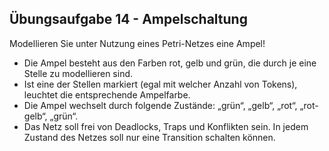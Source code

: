 ## Übungsaufgabe 14 - Ampelschaltung
Modellieren Sie unter Nutzung eines Petri-Netzes eine Ampel!

-  Die Ampel besteht aus den Farben rot, gelb und grün, die durch je
eine Stelle zu modellieren sind.
-  Ist eine der Stellen markiert (egal mit welcher Anzahl von Tokens),
leuchtet die entsprechende Ampelfarbe.
-  Die Ampel wechselt durch folgende Zustände: „grün“, „gelb“, „rot“,
„rot-gelb“, „grün“.
-  Das Netz soll frei von Deadlocks, Traps und Konflikten sein. In
jedem Zustand des Netzes soll nur eine Transition schalten
können.
